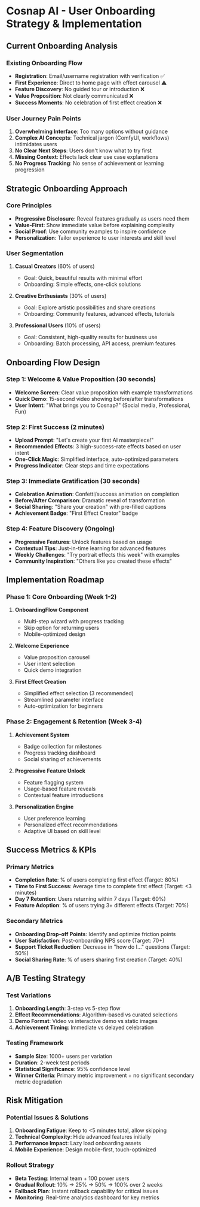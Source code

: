 # Cosnap AI - User Onboarding Strategy & Implementation

## Current Onboarding Analysis

### Existing Onboarding Flow
- **Registration**: Email/username registration with verification ✅
- **First Experience**: Direct to home page with effect carousel ⚠️
- **Feature Discovery**: No guided tour or introduction ❌
- **Value Proposition**: Not clearly communicated ❌
- **Success Moments**: No celebration of first effect creation ❌

### User Journey Pain Points
1. **Overwhelming Interface**: Too many options without guidance
2. **Complex AI Concepts**: Technical jargon (ComfyUI, workflows) intimidates users
3. **No Clear Next Steps**: Users don't know what to try first
4. **Missing Context**: Effects lack clear use case explanations
5. **No Progress Tracking**: No sense of achievement or learning progression

## Strategic Onboarding Approach

### Core Principles
- **Progressive Disclosure**: Reveal features gradually as users need them
- **Value-First**: Show immediate value before explaining complexity
- **Social Proof**: Use community examples to inspire confidence
- **Personalization**: Tailor experience to user interests and skill level

### User Segmentation
1. **Casual Creators** (60% of users)
   - Goal: Quick, beautiful results with minimal effort
   - Onboarding: Simple effects, one-click solutions
   
2. **Creative Enthusiasts** (30% of users)
   - Goal: Explore artistic possibilities and share creations
   - Onboarding: Community features, advanced effects, tutorials
   
3. **Professional Users** (10% of users)
   - Goal: Consistent, high-quality results for business use
   - Onboarding: Batch processing, API access, premium features

## Onboarding Flow Design

### Step 1: Welcome & Value Proposition (30 seconds)
- **Welcome Screen**: Clear value proposition with example transformations
- **Quick Demo**: 15-second video showing before/after transformations
- **User Intent**: "What brings you to Cosnap?" (Social media, Professional, Fun)

### Step 2: First Success (2 minutes)
- **Upload Prompt**: "Let's create your first AI masterpiece!"
- **Recommended Effects**: 3 high-success-rate effects based on user intent
- **One-Click Magic**: Simplified interface, auto-optimized parameters
- **Progress Indicator**: Clear steps and time expectations

### Step 3: Immediate Gratification (30 seconds)
- **Celebration Animation**: Confetti/success animation on completion
- **Before/After Comparison**: Dramatic reveal of transformation
- **Social Sharing**: "Share your creation" with pre-filled captions
- **Achievement Badge**: "First Effect Creator" badge

### Step 4: Feature Discovery (Ongoing)
- **Progressive Features**: Unlock features based on usage
- **Contextual Tips**: Just-in-time learning for advanced features
- **Weekly Challenges**: "Try portrait effects this week" with examples
- **Community Inspiration**: "Others like you created these effects"

## Implementation Roadmap

### Phase 1: Core Onboarding (Week 1-2)
1. **OnboardingFlow Component**
   - Multi-step wizard with progress tracking
   - Skip option for returning users
   - Mobile-optimized design

2. **Welcome Experience**
   - Value proposition carousel
   - User intent selection
   - Quick demo integration

3. **First Effect Creation**
   - Simplified effect selection (3 recommended)
   - Streamlined parameter interface
   - Auto-optimization for beginners

### Phase 2: Engagement & Retention (Week 3-4)
1. **Achievement System**
   - Badge collection for milestones
   - Progress tracking dashboard
   - Social sharing of achievements

2. **Progressive Feature Unlock**
   - Feature flagging system
   - Usage-based feature reveals
   - Contextual feature introductions

3. **Personalization Engine**
   - User preference learning
   - Personalized effect recommendations
   - Adaptive UI based on skill level

## Success Metrics & KPIs

### Primary Metrics
- **Completion Rate**: % of users completing first effect (Target: 80%)
- **Time to First Success**: Average time to complete first effect (Target: <3 minutes)
- **Day 7 Retention**: Users returning within 7 days (Target: 60%)
- **Feature Adoption**: % of users trying 3+ different effects (Target: 70%)

### Secondary Metrics
- **Onboarding Drop-off Points**: Identify and optimize friction points
- **User Satisfaction**: Post-onboarding NPS score (Target: 70+)
- **Support Ticket Reduction**: Decrease in "how do I..." questions (Target: 50%)
- **Social Sharing Rate**: % of users sharing first creation (Target: 40%)

## A/B Testing Strategy

### Test Variations
1. **Onboarding Length**: 3-step vs 5-step flow
2. **Effect Recommendations**: Algorithm-based vs curated selections
3. **Demo Format**: Video vs interactive demo vs static images
4. **Achievement Timing**: Immediate vs delayed celebration

### Testing Framework
- **Sample Size**: 1000+ users per variation
- **Duration**: 2-week test periods
- **Statistical Significance**: 95% confidence level
- **Winner Criteria**: Primary metric improvement + no significant secondary metric degradation

## Risk Mitigation

### Potential Issues & Solutions
1. **Onboarding Fatigue**: Keep to <5 minutes total, allow skipping
2. **Technical Complexity**: Hide advanced features initially
3. **Performance Impact**: Lazy load onboarding assets
4. **Mobile Experience**: Design mobile-first, touch-optimized

### Rollout Strategy
- **Beta Testing**: Internal team + 100 power users
- **Gradual Rollout**: 10% → 25% → 50% → 100% over 2 weeks
- **Fallback Plan**: Instant rollback capability for critical issues
- **Monitoring**: Real-time analytics dashboard for key metrics